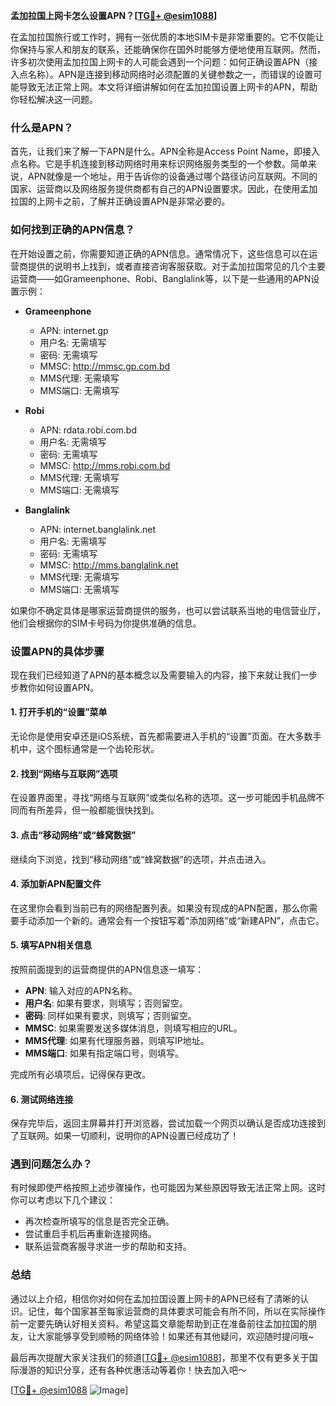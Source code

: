 **孟加拉国上网卡怎么设置APN？[[TG💪+ @esim1088](https://t.me/s/esim1088)]**

在孟加拉国旅行或工作时，拥有一张优质的本地SIM卡是非常重要的。它不仅能让你保持与家人和朋友的联系，还能确保你在国外时能够方便地使用互联网。然而，许多初次使用孟加拉国上网卡的人可能会遇到一个问题：如何正确设置APN（接入点名称）。APN是连接到移动网络时必须配置的关键参数之一，而错误的设置可能导致无法正常上网。本文将详细讲解如何在孟加拉国设置上网卡的APN，帮助你轻松解决这一问题。

### 什么是APN？

首先，让我们来了解一下APN是什么。APN全称是Access Point Name，即接入点名称。它是手机连接到移动网络时用来标识网络服务类型的一个参数。简单来说，APN就像是一个地址，用于告诉你的设备通过哪个路径访问互联网。不同的国家、运营商以及网络服务提供商都有自己的APN设置要求。因此，在使用孟加拉国的上网卡之前，了解并正确设置APN是非常必要的。

### 如何找到正确的APN信息？

在开始设置之前，你需要知道正确的APN信息。通常情况下，这些信息可以在运营商提供的说明书上找到，或者直接咨询客服获取。对于孟加拉国常见的几个主要运营商——如Grameenphone、Robi、Banglalink等，以下是一些通用的APN设置示例：

- **Grameenphone**
  - APN: internet.gp
  - 用户名: 无需填写
  - 密码: 无需填写
  - MMSC: http://mmsc.gp.com.bd
  - MMS代理: 无需填写
  - MMS端口: 无需填写

- **Robi**
  - APN: rdata.robi.com.bd
  - 用户名: 无需填写
  - 密码: 无需填写
  - MMSC: http://mms.robi.com.bd
  - MMS代理: 无需填写
  - MMS端口: 无需填写

- **Banglalink**
  - APN: internet.banglalink.net
  - 用户名: 无需填写
  - 密码: 无需填写
  - MMSC: http://mms.banglalink.net
  - MMS代理: 无需填写
  - MMS端口: 无需填写

如果你不确定具体是哪家运营商提供的服务，也可以尝试联系当地的电信营业厅，他们会根据你的SIM卡号码为你提供准确的信息。

### 设置APN的具体步骤

现在我们已经知道了APN的基本概念以及需要输入的内容，接下来就让我们一步步教你如何设置APN。

#### 1. 打开手机的“设置”菜单
无论你是使用安卓还是iOS系统，首先都需要进入手机的“设置”页面。在大多数手机中，这个图标通常是一个齿轮形状。

#### 2. 找到“网络与互联网”选项
在设置界面里，寻找“网络与互联网”或类似名称的选项。这一步可能因手机品牌不同而有所差异，但一般都能很快找到。

#### 3. 点击“移动网络”或“蜂窝数据”
继续向下浏览，找到“移动网络”或“蜂窝数据”的选项，并点击进入。

#### 4. 添加新APN配置文件
在这里你会看到当前已有的网络配置列表。如果没有现成的APN配置，那么你需要手动添加一个新的。通常会有一个按钮写着“添加网络”或“新建APN”，点击它。

#### 5. 填写APN相关信息
按照前面提到的运营商提供的APN信息逐一填写：
- **APN**: 输入对应的APN名称。
- **用户名**: 如果有要求，则填写；否则留空。
- **密码**: 同样如果有要求，则填写；否则留空。
- **MMSC**: 如果需要发送多媒体消息，则填写相应的URL。
- **MMS代理**: 如果有代理服务器，则填写IP地址。
- **MMS端口**: 如果有指定端口号，则填写。

完成所有必填项后，记得保存更改。

#### 6. 测试网络连接
保存完毕后，返回主屏幕并打开浏览器，尝试加载一个网页以确认是否成功连接到了互联网。如果一切顺利，说明你的APN设置已经成功了！

### 遇到问题怎么办？

有时候即使严格按照上述步骤操作，也可能因为某些原因导致无法正常上网。这时你可以考虑以下几个建议：
- 再次检查所填写的信息是否完全正确。
- 尝试重启手机后再重新连接网络。
- 联系运营商客服寻求进一步的帮助和支持。

### 总结

通过以上介绍，相信你对如何在孟加拉国设置上网卡的APN已经有了清晰的认识。记住，每个国家甚至每家运营商的具体要求可能会有所不同，所以在实际操作前一定要先确认好相关资料。希望这篇文章能帮助到正在准备前往孟加拉国的朋友，让大家能够享受到顺畅的网络体验！如果还有其他疑问，欢迎随时提问哦~

最后再次提醒大家关注我们的频道[[TG💪+ @esim1088](https://t.me/s/esim1088)]，那里不仅有更多关于国际漫游的知识分享，还有各种优惠活动等着你！快去加入吧～

[[TG💪+ @esim1088](https://t.me/s/esim1088) ![Image](https://i.postimg.cc/4NQfJmqS/Snipaste-2025-05-13-00-14-12.png)]